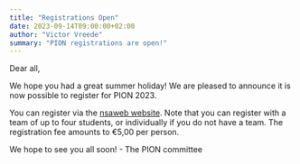```yaml
---
title: "Registrations Open"
date: 2023-09-14T09:00:00+02:00
author: "Victor Vreede"
summary: "PION registrations are open!"
---
```

Dear all,

We hope you had a great summer holiday! We are pleased to announce it is now possible to register for PION 2023. 

You can register via the [nsaweb website](https://nsaweb.nl/activiteiten/pion-2023). Note that you can register with a team of up to four students, or individually if you do not have a team. The registration fee amounts to €5,00 per person. 

We hope to see you all soon!
 \- The PION committee